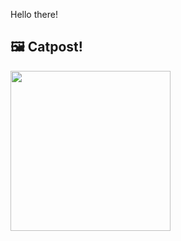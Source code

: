 Hello there!



## 🖼️ Catpost!

<sub>
    <img src="https://cdn2.thecatapi.com/images/7ok.jpg" height="256">
</sub>

